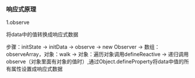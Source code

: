 ### 响应式原理

1.observe

将data中的值转换成响应式数据

步骤：initState -> initData -> observe -> new Observer -> 数组：observeArray，对象：walk -> 对象：遍历对象调用defineReactive -> 递归调用observe（对象里面有对象的值时）,通过Object.defineProperty将data中值的所有属性设置成响应式数据